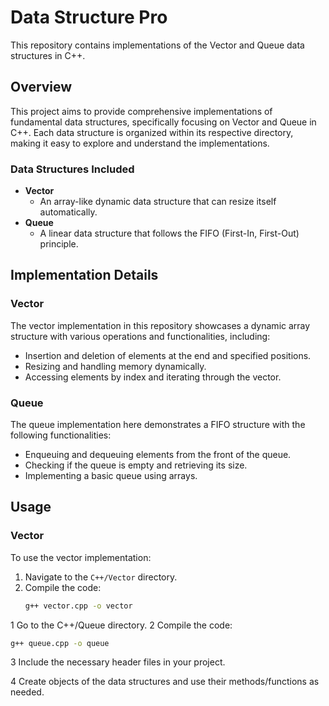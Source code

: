 # Data Structure Pro

This repository contains implementations of the Vector and Queue data structures in C++.

## Overview

This project aims to provide comprehensive implementations of fundamental data structures, specifically focusing on Vector and Queue in C++. Each data structure is organized within its respective directory, making it easy to explore and understand the implementations.

### Data Structures Included

- **Vector**
  - An array-like dynamic data structure that can resize itself automatically.
- **Queue**
  - A linear data structure that follows the FIFO (First-In, First-Out) principle.

## Implementation Details

### Vector

The vector implementation in this repository showcases a dynamic array structure with various operations and functionalities, including:

- Insertion and deletion of elements at the end and specified positions.
- Resizing and handling memory dynamically.
- Accessing elements by index and iterating through the vector.

### Queue

The queue implementation here demonstrates a FIFO structure with the following functionalities:

- Enqueuing and dequeuing elements from the front of the queue.
- Checking if the queue is empty and retrieving its size.
- Implementing a basic queue using arrays.

## Usage

### Vector

To use the vector implementation:

1. Navigate to the `C++/Vector` directory.
2. Compile the code:
   ```bash
   g++ vector.cpp -o vector
1 Go to the C++/Queue directory.
2 Compile the code:
 ```bash
g++ queue.cpp -o queue
```

3 Include the necessary header files in your project.

4 Create objects of the data structures and use their methods/functions as needed.
